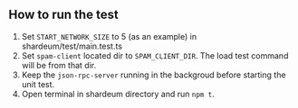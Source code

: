 ## How to run the test

1. Set `START_NETWORK_SIZE` to 5 (as an example) in shardeum/test/main.test.ts
2. Set `spam-client` located dir to `SPAM_CLIENT_DIR`. The load test command will be from that dir.
3. Keep the `json-rpc-server` running in the backgroud before starting the unit test.
4. Open terminal in shardeum directory and run `npm t`.

